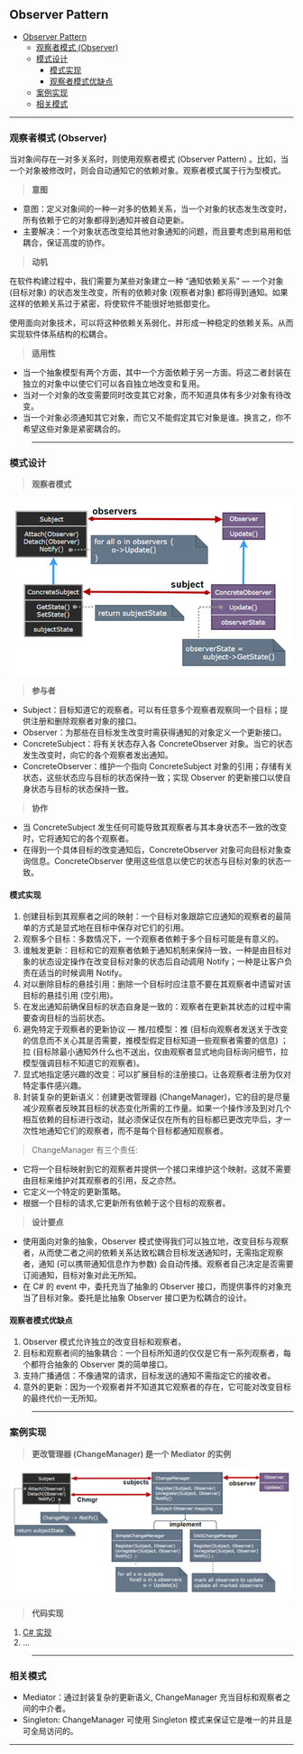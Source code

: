 ## Observer Pattern

- [Observer Pattern](#observer-pattern)
	- [观察者模式 (Observer)](#观察者模式-observer)
	- [模式设计](#模式设计)
		- [模式实现](#模式实现)
		- [观察者模式优缺点](#观察者模式优缺点)
	- [案例实现](#案例实现)
	- [相关模式](#相关模式)

---
### 观察者模式 (Observer)

当对象间存在一对多关系时，则使用观察者模式 (Observer Pattern) 。比如，当一个对象被修改时，则会自动通知它的依赖对象。观察者模式属于行为型模式。

> **意图**

- 意图：定义对象间的一种一对多的依赖关系，当一个对象的状态发生改变时，所有依赖于它的对象都得到通知并被自动更新。
- 主要解决：一个对象状态改变给其他对象通知的问题，而且要考虑到易用和低耦合，保证高度的协作。

> **动机**

在软件构建过程中，我们需要为某些对象建立一种 “通知依赖关系” — 一个对象 (目标对象) 的状态发生改变，所有的依赖对象 (观察者对象) 都将得到通知。如果这样的依赖关系过于紧密，将使软件不能很好地抵御变化。

使用面向对象技术，可以将这种依赖关系弱化，并形成一种稳定的依赖关系。从而实现软件体系结构的松耦合。

> **适用性**

- 当一个抽象模型有两个方面，其中一个方面依赖于另一方面。将这二者封装在独立的对象中以使它们可以各自独立地改变和复用。
- 当对一个对象的改变需要同时改变其它对象，而不知道具体有多少对象有待改变。
- 当一个对象必须通知其它对象，而它又不能假定其它对象是谁。换言之，你不希望这些对象是紧密耦合的。

>---
### 模式设计

> **观察者模式**

  ![观察者模式](img/观察者模式设计.png)

> **参与者**

- Subject：目标知道它的观察者。可以有任意多个观察者观察同一个目标；提供注册和删除观察者对象的接口。
- Observer：为那些在目标发生改变时需获得通知的对象定义一个更新接口。
- ConcreteSubject：将有关状态存入各 ConcreteObserver 对象。当它的状态发生改变时，向它的各个观察者发出通知。
- ConcreteObserver：维护一个指向 ConcreteSubject 对象的引用；存储有关状态，这些状态应与目标的状态保持一致；实现 Observer 的更新接口以使自身状态与目标的状态保持一致。

> **协作**

- 当 ConcreteSubject 发生任何可能导致其观察者与其本身状态不一致的改变时，它将通知它的各个观察者。
- 在得到一个具体目标的改变通知后，ConcreteObserver 对象可向目标对象查询信息。ConcreteObserver 使用这些信息以使它的状态与目标对象的状态一致。

#### 模式实现

1. 创建目标到其观察者之间的映射：一个目标对象跟踪它应通知的观察者的最简单的方式是显式地在目标中保存对它们的引用。
2. 观察多个目标：多数情况下，一个观察者依赖于多个目标可能是有意义的。
3. 谁触发更新：目标和它的观察者依赖于通知机制来保持一致，一种是由目标对象的状态设定操作在改变目标对象的状态后自动调用 Notify；一种是让客户负责在适当的时候调用 Notify。
4. 对以删除目标的悬挂引用：删除一个目标时应注意不要在其观察者中遗留对该目标的悬挂引用 (空引用)。
5. 在发出通知前确保目标的状态自身是一致的：观察者在更新其状态的过程中需要查询目标的当前状态。
6. 避免特定于观察者的更新协议 — 推/拉模型：推 (目标向观察者发送关于改变的信息而不关心其是否需要，推模型假定目标知道一些观察者需要的信息) ；拉 (目标除最小通知外什么也不送出，仅由观察者显式地向目标询问细节，拉模型强调目标不知道它的观察者)。
7. 显式地指定感兴趣的改变：可以扩展目标的注册接口。让各观察者注册为仅对特定事件感兴趣。
8. 封装复杂的更新语义：创建更改管理器 (ChangeManager)，它的目的是尽量减少观察者反映其目标的状态变化所需的工作量。如果一个操作涉及到对几个相互依赖的目标进行改动，就必须保证仅在所有的目标都已更改完毕后，才一次性地通知它们的观察者，而不是每个目标都通知观察者。

> ChangeManager 有三个责任:

- 它将一个目标映射到它的观察者并提供一个接口来维护这个映射。这就不需要由目标来维护对其观察者的引用，反之亦然。
- 它定义一个特定的更新策略。
- 根据一个目标的请求,它更新所有依赖于这个目标的观察者。

> **设计要点**

- 使用面向对象的抽象，Observer 模式使得我们可以独立地，改变目标与观察者，从而使二者之间的依赖关系达致松耦合目标发送通知时，无需指定观察者，通知 (可以携带通知信息作为参数) 会自动传播。观察者自己决定是否需要订阅通知，目标对象对此无所知。
- 在 C# 的 event 中，委托充当了抽象的 Observer 接口，而提供事件的对象充当了目标对象。委托是比抽象 Observer 接口更为松耦合的设计。

#### 观察者模式优缺点

1. Observer 模式允许独立的改变目标和观察者。
2. 目标和观察者间的抽象耦合：一个目标所知道的仅仅是它有一系列观察者，每个都符合抽象的 Observer 类的简单接口。
3. 支持广播通信：不像通常的请求，目标发送的通知不需指定它的接收者。
4. 意外的更新：因为一个观察者并不知道其它观察者的存在，它可能对改变目标的最终代价一无所知。

>---
### 案例实现

> **更改管理器 (ChangeManager) 是一个 Mediator 的实例**

  ![更改管理器](./img/观察者模式更改管理器.png)

> **代码实现**

1. [C# 实现](../../_DP_04_程序参考/DesignPatterns%20For%20CSharp/Behavioral%20Patterns/Observer/Observer.cs)
2. ...

>---
### 相关模式

- Mediator：通过封装复杂的更新语义, ChangeManager 充当目标和观察者之间的中介者。
- Singleton: ChangeManager 可使用 Singleton 模式来保证它是唯一的并且是可全局访问的。

---